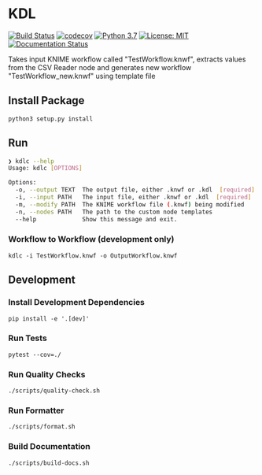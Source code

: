 # KDL 

[![Build Status](https://travis-ci.com/k-descriptor-language/kdl.svg?branch=master)](https://travis-ci.com/k-descriptor-language/kdl)
[![codecov](https://codecov.io/gh/k-descriptor-language/kdl/branch/master/graph/badge.svg)](https://codecov.io/gh/k-descriptor-language/kdl)
[![Python 3.7](https://img.shields.io/badge/python-3.7-blue.svg)](https://www.python.org/downloads/release/python-370/)
[![License: MIT](https://img.shields.io/badge/license-MIT-blue.svg)](https://opensource.org/licenses/MIT)
[![Documentation Status](https://readthedocs.org/projects/kdl/badge/?version=latest)](https://kdl.readthedocs.io/en/latest/?badge=latest)


Takes input KNIME workflow called "TestWorkflow.knwf", extracts values from the CSV Reader node and generates new workflow "TestWorkflow_new.knwf" using template file

## Install Package
`python3 setup.py install`

## Run

```bash
❯ kdlc --help
Usage: kdlc [OPTIONS]

Options:
  -o, --output TEXT  The output file, either .knwf or .kdl  [required]
  -i, --input PATH   The input file, either .knwf or .kdl  [required]
  -m, --modify PATH  The KNIME workflow file (.knwf) being modified
  -n, --nodes PATH   The path to the custom node templates
  --help             Show this message and exit.
```

### Workflow to Workflow (development only) 
`kdlc -i TestWorkflow.knwf -o OutputWorkflow.knwf`

## Development

### Install Development Dependencies
`pip install -e '.[dev]'`

### Run Tests
`pytest --cov=./`

### Run Quality Checks
`./scripts/quality-check.sh`

### Run Formatter
`./scripts/format.sh`

### Build Documentation
`./scripts/build-docs.sh`
